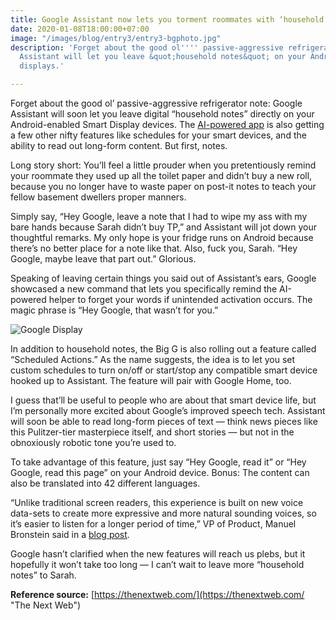 ```yaml
---
title: Google Assistant now lets you torment roommates with ‘household notes’
date: 2020-01-08T18:00:00+07:00
image: "/images/blog/entry3/entry3-bgphoto.jpg"
description: 'Forget about the good ol'''' passive-aggressive refrigerator note: Google
  Assistant will let you leave &quot;household notes&quot; on your Android-enabled
  displays.'

---
```

Forget about the good ol’ passive-aggressive refrigerator note: Google Assistant will soon let you leave digital “household notes” directly on your Android-enabled Smart Display devices. The [AI-powered app](https://thenextweb.com/gaming/2019/09/26/microsoft-xbox-google-assistant/) is also getting a few other nifty features like schedules for your smart devices, and the ability to read out long-form content. But first, notes.

Long story short: You’ll feel a little prouder when you pretentiously remind your roommate they used up all the toilet paper and didn’t buy a new roll, because you no longer have to waste paper on post-it notes to teach your fellow basement dwellers proper manners.

Simply say, “Hey Google, leave a note that I had to wipe my ass with my bare hands because Sarah didn’t buy TP,” and Assistant will jot down your thoughtful remarks. My only hope is your fridge runs on Android because there’s no better place for a note like that. Also, fuck you, Sarah. “Hey Google, maybe leave that part out.” Glorious.

Speaking of leaving certain things you said out of Assistant’s ears, Google showcased a new command that lets you specifically remind the AI-powered helper to forget your words if unintended activation occurs. The magic phrase is “Hey Google, that wasn’t for you.”

![Google Display](/images/blog/entry3/household_notes_1_lqMiZ0E.max-1000x1000.png "Google Display")

In addition to household notes, the Big G is also rolling out a feature called “Scheduled Actions.” As the name suggests, the idea is to let you set custom schedules to turn on/off or start/stop any compatible smart device hooked up to Assistant. The feature will pair with Google Home, too.

I guess that’ll be useful to people who are about that smart device life, but I’m personally more excited about Google’s improved speech tech. Assistant will soon be able to read long-form pieces of text — think news pieces like this Pulitzer-tier masterpiece itself, and short stories — but not in the obnoxiously robotic tone you’re used to.

To take advantage of this feature, just say “Hey Google, read it” or “Hey Google, read this page” on your Android device. Bonus: The content can also be translated into 42 different languages.

“Unlike traditional screen readers, this experience is built on new voice data-sets to create more expressive and more natural sounding voices, so it’s easier to listen for a longer period of time,” VP of Product, Manuel Bronstein said in a [blog post](https://www.blog.google/products/assistant/ces-2020-google-assistant/).

Google hasn’t clarified when the new features will reach us plebs, but it hopefully it won’t take too long — I can’t wait to leave more “household notes” to Sarah.

**Reference source:** [https://thenextweb.com/](https://thenextweb.com/ "The Next Web")